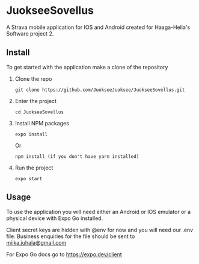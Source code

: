 # JuokseeSovellus

A Strava mobile application for IOS and Android created for Haaga-Helia's Software project 2. 


## Install 

To get started with the application make a clone of the repository 

1. Clone the repo
 
    `git clone https://github.com/JuokseeJuoksee/JuokseeSovellus.git`
    

2. Enter the project
 
     `cd JuokseeSovellus  `

3. Install NPM packages

     `expo install `
      
      Or

     ` npm install (if you don't have yarn installed) `
     
     
4. Run the project

      `expo start  `
      
## Usage

To use the application you will need either an Android or IOS emulator or a physical device with Expo Go installed.

Client secret keys are hidden with @env for now and you will need our .env file. Business enquiries for the file should be sent to miika.juhala@gmail.com 

For Expo Go docs go to https://expo.dev/client

